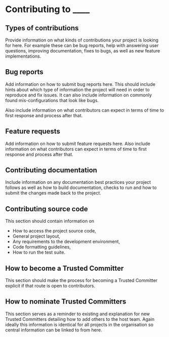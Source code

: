 # Contributing to ____

## Types of contributions

Provide information on what kinds of contributions your project is looking for
here. For example these can be bug reports, help with answering user questions,
improving documentation, fixes to bugs, as well as new feature implementations.

## Bug reports

Add information on how to submit bug reports here. This should include
hints about which type of information the project will need in order to
reproduce and fix issues. It can also include information on commonly found
mis-configurations that look like bugs.

Also include information on what contributors can expect in terms of time to
first response and process after that.

## Feature requests

Add information on how to submit feature requests here. Also include information
on what contributors can expect in terms of time to first response and process
after that.

## Contributing documentation

Include information on any documentation best practices your project follows as
well as how to build documentation, checks to run and how to submit the changes
made back to the project.

## Contributing source code

This section should contain information on

- How to access the project source code,
- General project layout,
- Any requirements to the development environment,
- Code formatting guidelines,
- How to run the test suite.

## How to become a Trusted Committer

This section should make the process for becoming a Trusted Committer explicit
if that route is open to contributors.
## How to nominate Trusted Committers

This section serves as a reminder to existing and explanation for new Trusted
Committers detailing how to add others to the host team. Again ideally this
information is identical for all projects in the organisation so central
information can be linked to from here. 


